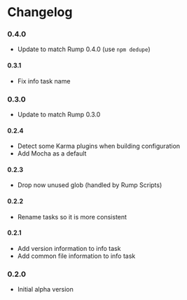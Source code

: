# Changelog

### 0.4.0
- Update to match Rump 0.4.0 (use `npm dedupe`)

#### 0.3.1
- Fix info task name

### 0.3.0
- Update to match Rump 0.3.0

#### 0.2.4
- Detect some Karma plugins when building configuration
- Add Mocha as a default

#### 0.2.3
- Drop now unused glob (handled by Rump Scripts)

#### 0.2.2
- Rename tasks so it is more consistent

#### 0.2.1
- Add version information to info task
- Add common file information to info task

### 0.2.0
- Initial alpha version
